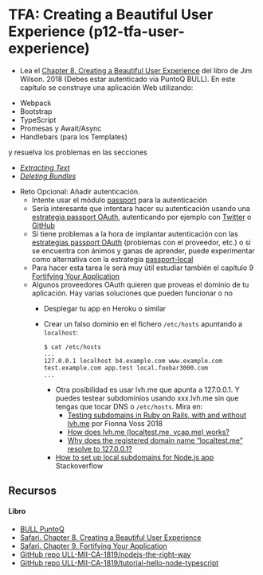 # TFA: Creating a Beautiful User Experience (p12-tfa-user-experience)

* Lea el  [Chapter 8. Creating a Beautiful  User Experience]({{site.bull_permanente}}/15vbjs7/ullsfx4340000000247287) del libro de Jim Wilson. 2018 (Debes estar autenticado via PuntoQ BULL).
En este capítulo se construye una aplicación Web utilizando:

- Webpack
- Bootstrap
- TypeScript
- Promesas y Await/Async
- Handlebars (para los Templates)

 y resuelva los problemas en las secciones 

  - [*Extracting Text*](https://proquest-safaribooksonline-com.accedys2.bbtk.ull.es/book/web-development/9781680505344/6dot-commanding-databases/d24e20598_html#X2ludGVybmFsX0h0bWxWaWV3P3htbGlkPTk3ODE2ODA1MDUzNDQlMkZkMjRlMzIzODZfaHRtbCZxdWVyeT0=)
  - [*Deleting  Bundles*](https://proquest-safaribooksonline-com.accedys2.bbtk.ull.es/book/web-development/9781680505344/6dot-commanding-databases/d24e20598_html#X2ludGVybmFsX0h0bWxWaWV3P3htbGlkPTk3ODE2ODA1MDUzNDQlMkZkMjRlMzIzODZfaHRtbCZxdWVyeT0=)
* Reto Opcional: Añadir autenticación. 
    - Intente usar el módulo [passport](http://www.passportjs.org/) para la autenticación
    - Sería interesante que intentara hacer su autenticación usando una [estrategia passport OAuth](http://www.passportjs.org/packages/), autenticando por ejemplo con [Twitter](http://www.passportjs.org/packages/passport-twitter/) o [GitHub](http://www.passportjs.org/packages/passport-github/)
    - Si tiene problemas  a la hora de implantar autenticación con las [estrategias passport OAuth](http://www.passportjs.org/packages/) (problemas con el proveedor, etc.) 
o si se encuentra con ánimos y ganas de aprender, puede experimentar como alternativa con la estrategia [passport-local](http://www.passportjs.org/packages/passport-local/)
    - Para hacer esta tarea  le será muy útil estudiar también el capítulo 9 [Fortifying Your Application](https://proquest-safaribooksonline-com.accedys2.bbtk.ull.es/9781680505344/sec_using_request_to_fetch_html?sessionid=#X2ludGVybmFsX0h0bWxWaWV3P3htbGlkPTk3ODE2ODA1MDUzNDQlMkZkMjRlMzQyMjdfaHRtbCZxdWVyeT0=)
    - Algunos proveedores OAuth quieren que proveas el dominio de tu aplicación. Hay varias soluciones que pueden funcionar o no
        - Desplegar tu app en Heroku o similar
        - Crear un falso dominio en  el fichero `/etc/hosts` apuntando a `localhost`:

          ```
          $ cat /etc/hosts
          ...
          127.0.0.1	localhost b4.example.com www.example.com test.example.com app.test local.foobar3000.com
          ...
          ```

          - Otra posibilidad es usar lvh.me que apunta a  127.0.0.1.  Y puedes testear subdominios usando xxx.lvh.me sin que tengas que tocar  DNS o `/etc/hosts`.
            Mira en: 
            - [Testing subdomains in Ruby on Rails, with and without lvh.me](http://fionavoss.blog/2018/10/25/subdomains-in-rails/) por Fionna Voss 2018
            - [How does lvh.me (localtest.me, vcap.me) works?](https://superuser.com/questions/1289159/how-does-lvh-me-localtest-me-vcap-me-works?noredirect=1&lq=1)
            - [Why does the registered domain name “localtest.me” resolve to 127.0.0.1?](https://superuser.com/questions/1280827/why-does-the-registered-domain-name-localtest-me-resolve-to-127-0-0-1)
          - [How to set up local subdomains for Node.js app](https://stackoverflow.com/questions/26564961/how-to-set-up-local-subdomains-for-node-js-app) Stackoverflow



## Recursos

#### Libro

* [BULL PuntoQ](https://www.ull.es/servicios/biblioteca/servicios/puntoq/)
* [Safari. Chapter 8. Creating a Beautiful  User Experience](https://proquest-safaribooksonline-com.accedys2.bbtk.ull.es/book/web-development/9781680505344/6dot-commanding-databases/d24e20598_html#X2ludGVybmFsX0h0bWxWaWV3P3htbGlkPTk3ODE2ODA1MDUzNDQlMkZjaHBfdXhfaHRtbCZxdWVyeT0=)
* [Safari. Chapter 9. Fortifying Your Application](https://proquest-safaribooksonline-com.accedys2.bbtk.ull.es/9781680505344/sec_using_request_to_fetch_html?sessionid=#X2ludGVybmFsX0h0bWxWaWV3P3htbGlkPTk3ODE2ODA1MDUzNDQlMkZkMjRlMzQyMjdfaHRtbCZxdWVyeT0=)
* [GitHub repo ULL-MII-CA-1819/nodejs-the-right-way](https://github.com/ULL-MII-CA-1819/nodejs-the-right-way)
* [GitHub repo ULL-MII-CA-1819/tutorial-hello-node-typescript](https://github.com/ULL-MII-CA-1819/tutorial-hello-node-typescript)

